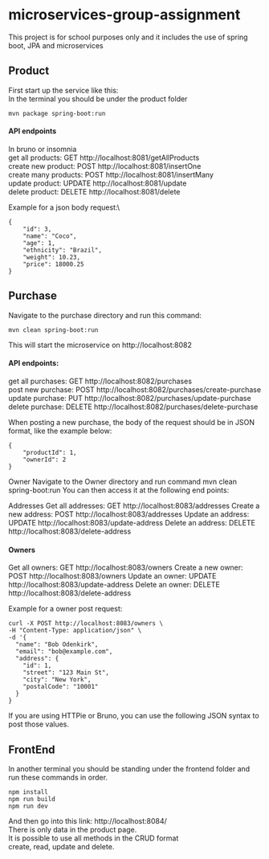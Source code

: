 # microservices-group-assignment
This project is for school purposes only and it includes the use of spring boot, JPA and microservices

## Product
First start up the service like this:\
In the terminal you should be under the product folder

    mvn package spring-boot:run

#### API endpoints
In bruno or insomnia\
get all products: GET http://localhost:8081/getAllProducts \
create new product: POST http://localhost:8081/insertOne \
create many products: POST http://localhost:8081/insertMany \
update product: UPDATE http://localhost:8081/update \
delete product: DELETE http://localhost:8081/delete 


Example for a json body request:\

    {
        "id": 3,
        "name": "Coco",
        "age": 1,
        "ethnicity": "Brazil",
        "weight": 10.23,
        "price": 18000.25
    }

## Purchase
Navigate to the purchase directory and run this command:
```
mvn clean spring-boot:run
```
This will start the microservice on http://localhost:8082

#### API endpoints:
get all purchases: GET http://localhost:8082/purchases \
post new purchase: POST http://localhost:8082/purchases/create-purchase \
update purchase: PUT http://localhost:8082/purchases/update-purchase \
delete purchase: DELETE http://localhost:8082/purchases/delete-purchase

When posting a new purchase, the body of the request should be in JSON format, like the example below:
```
{
    "productId": 1,  
    "ownerId": 2    
}
```

Owner
Navigate to the Owner directory and run command mvn clean spring-boot:run
You can then access it at the following end points:

Addresses
Get all addresses: GET http://localhost:8083/addresses
Create a new address: POST http://localhost:8083/addresses
Update an address: UPDATE http://localhost:8083/update-address
Delete an address: DELETE http://localhost:8083/delete-address


#### Owners
Get all owners: GET http://localhost:8083/owners
Create a new owner: POST http://localhost:8083/owners
Update an owner: UPDATE http://localhost:8083/update-address
Delete an owner: DELETE http://localhost:8083/delete-address

Example for a owner post request: 
```
curl -X POST http://localhost:8083/owners \
-H "Content-Type: application/json" \
-d '{
  "name": "Bob Odenkirk",
  "email": "bob@example.com",
  "address": {
    "id": 1,
    "street": "123 Main St",
    "city": "New York",
    "postalCode": "10001"
  }
}
```
If you are using HTTPie or Bruno, you can use the following JSON syntax to post those values.


## FrontEnd
In another terminal you should be standing under the frontend folder and run these commands in order.

    npm install
    npm run build
    npm run dev

And then go into this link: http://localhost:8084/ \
There is only data in the product page.\
It is possible to use all methods in the CRUD format\
create, read, update and delete.

